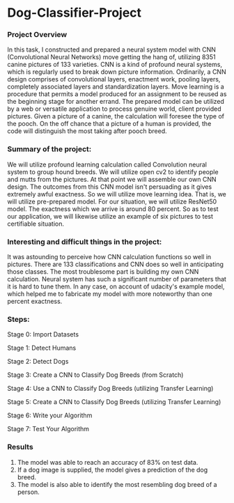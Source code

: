 # Dog-Classifier-Project

### Project Overview 

In this task, I constructed and prepared a neural system model with CNN (Convolutional Neural Networks) move getting the hang of, utilizing 8351 canine pictures of 133 varieties. CNN is a kind of profound neural systems, which is regularly used to break down picture information. Ordinarily, a CNN design comprises of convolutional layers, enactment work, pooling layers, completely associated layers and standardization layers. Move learning is a procedure that permits a model produced for an assignment to be reused as the beginning stage for another errand. The prepared model can be utilized by a web or versatile application to process genuine world, client provided pictures. Given a picture of a canine, the calculation will foresee the type of the pooch. On the off chance that a picture of a human is provided, the code will distinguish the most taking after pooch breed.

### Summary of the project: 

We will utilize profound learning calculation called Convolution neural system to group hound breeds. We will utilize open cv2 to identify people and mutts from the pictures. At that point we will assemble our own CNN design. The outcomes from this CNN model isn't persuading as it gives extremely awful exactness. So we will utilize move learning idea. That is, we will utilize pre-prepared model. For our situation, we will utilize ResNet50 model. The exactness which we arrive is around 80 percent. So as to test our application, we will likewise utilize an example of six pictures to test certifiable situation. 

### Interesting and difficult things in the project:

It was astounding to perceive how CNN calculation functions so well in pictures. There are 133 classifications and CNN does so well in anticipating those classes. The most troublesome part is building my own CNN calculation. Neural system has such a significant number of parameters that it is hard to tune them. In any case, on account of udacity's example model, which helped me to fabricate my model with more noteworthy than one percent exactness. 

### Steps:

Stage 0: Import Datasets 

Stage 1: Detect Humans 

Stage 2: Detect Dogs 

Stage 3: Create a CNN to Classify Dog Breeds (from Scratch) 

Stage 4: Use a CNN to Classify Dog Breeds (utilizing Transfer Learning) 

Stage 5: Create a CNN to Classify Dog Breeds (utilizing Transfer Learning) 

Stage 6: Write your Algorithm 

Stage 7: Test Your Algorithm


### Results

1. The model was able to reach an accuracy of 83% on test data.
2. If a dog image is supplied, the model gives a prediction of the dog breed.
3. The model is also able to identify the most resembling dog breed of a person.
